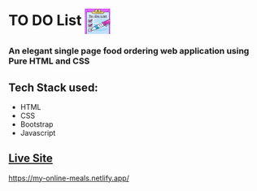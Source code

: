 # TO DO List      <img align="center" width="50" height="50" src="img/icon.jpg">
### An elegant single page food ordering web application using Pure HTML and CSS
## Tech Stack used: 
- HTML
- CSS
- Bootstrap
- Javascript

## [Live Site](https://my-online-meals.netlify.app)
 https://my-online-meals.netlify.app/
